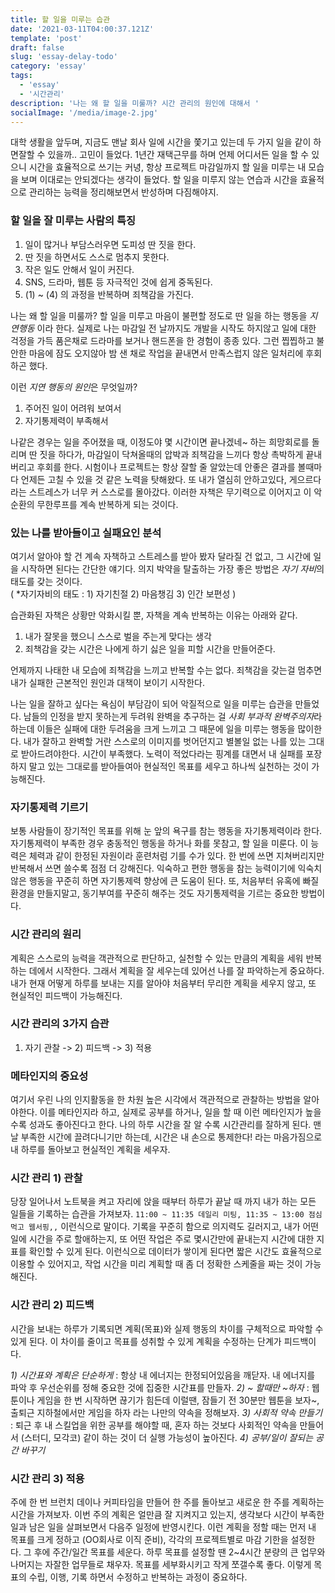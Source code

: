 ```yaml
---
title: 할 일을 미루는 습관
date: '2021-03-11T04:00:37.121Z'
template: 'post'
draft: false
slug: 'essay-delay-todo'
category: 'essay'
tags:
  - 'essay'
  - '시간관리'
description: '나는 왜 할 일을 미룰까? 시간 관리의 원인에 대해서 '
socialImage: '/media/image-2.jpg'
---
```


대학 생활을 앞두며, 지금도 맨날 회사 일에 시간을 쫓기고 있는데 두 가지 일을 같이 하면잘할 수 있을까.. 고민이 들었다. 1년간 재택근무를 하며 언제 어디서든 일을 할 수 있으니 시간을 효율적으로 쓰기는 커녕, 항상 프로젝트 마감일까지 할 일을 미루는 내 모습을 보며 이대로는 안되겠다는 생각이 들었다. 할 일을 미루지 않는 연습과 시간을 효율적으로 관리하는 능력을 정리해보면서 반성하며 다짐해야지.

### 할 일을 잘 미루는 사람의 특징

1. 일이 많거나 부담스러우면 도피성 딴 짓을 한다.
2. 딴 짓을 하면서도 스스로 멈추지 못한다.
3. 작은 일도 안해서 일이 커진다.
4. SNS, 드라마, 웹툰 등 자극적인 것에 쉽게 중독된다.
5. (1) ~ (4) 의 과정을 반복하며 죄책감을 가진다.

나는 왜 할 일을 미룰까? 할 일을 미루고 마음이 불편할 정도로 딴 일을 하는 행동을 _지연행동_ 이라 한다. 실제로 나는 마감일 전 날까지도 개발을 시작도 하지않고 일에 대한 걱정을 가득 품은채로 드라마를 보거나 핸드폰을 한 경험이 종종 있다. 그런 찝찝하고 불안한 마음에 잠도 오지않아 밤 샌 채로 작업을 끝내면서 만족스럽지 않은 일처리에 후회하곤 했다.

이런 *지연 행동의 원인*은 무엇일까?

1. 주어진 일이 어려워 보여서
2. 자기통제력이 부족해서

나같은 경우는 일을 주어졌을 때, 이정도야 몇 시간이면 끝나겠네~ 하는 희망회로를 돌리며 딴 짓을 하다가, 마감일이 닥쳐올때의 압박과 죄책감을 느끼다 항상 촉박하게 끝내버리고 후회를 한다. 시험이나 프로젝트는 항상 잘할 줄 알았는데 안좋은 결과를 볼때마다 언제든 고칠 수 있을 것 같은 노력을 탓해왔다. 또 내가 열심히 안하고있다, 게으르다 라는 스트레스가 너무 커 스스로를 몰아갔다. 이러한 자책은 무기력으로 이어지고 이 악순환의 무한루프를 계속 반복하게 되는 것이다.

### 있는 나를 받아들이고 실패요인 분석

여기서 알아야 할 건 계속 자책하고 스트레스를 받아 봤자 달라질 건 없고, 그 시간에 일을 시작하면 된다는 간단한 얘기다. 의지 박약을 탈출하는 가장 좋은 방법은 *자기 자비*의 태도를 갖는 것이다.  
( \*자기자비의 태도 : 1) 자기친절 2) 마음챙김 3) 인간 보편성 )

습관화된 자책은 상황만 악화시킬 뿐, 자책을 계속 반복하는 이유는 아래와 같다.

1. 내가 잘못을 했으니 스스로 벌을 주는게 맞다는 생각
2. 죄책감을 갖는 시간은 나에게 하기 싫은 일을 피할 시간을 만들어준다.

언제까지 나태한 내 모습에 죄책감을 느끼고 반복할 수는 없다. 죄책감을 갖는걸 멈추면
내가 실패한 근본적인 원인과 대책이 보이기 시작한다.

나는 일을 잘하고 싶다는 욕심이 부담감이 되어 악질적으로 일을 미루는 습관을 만들었다. 남들의 인정을 받지 못하는게 두려워 완벽을 추구하는 걸 *사회 부과적 완벽주의자*라 하는데 이들은 실패에 대한 두려움을 크게 느끼고 그 때문에 일을 미루는 행동을 많이한다.
내가 잘하고 완벽할 거란 스스로의 이미지를 벗어던지고 별볼일 없는 나를 있는 그대로 받아드려야한다. 시간이 부족했다. 노력이 적었다라는 핑계를 대면서 내 실패를 포장하지 말고 있는 그대로를 받아들여아 현실적인 목표를 세우고 하나씩 실천하는 것이 가능해진다.

### 자기통제력 기르기

보통 사람들이 장기적인 목표를 위해 눈 앞의 욕구를 참는 행동을 자기통제력이라 한다. 자기통제력이 부족한 경우 충동적인 행동을 하거나 화를 못참고, 할 일을 미룬다. 이 능력은 체력과 같이 한정된 자원이라 훈련처럼 기를 수가 있다. 한 번에 쓰면 지쳐버리지만 반복해서 쓰면 쓸수록 점점 더 강해진다. 익숙하고 편한 행동을 참는 능력이기에 익숙치 않은 행동을 꾸준히 하면 자기통제력 향상에 큰 도움이 된다.
또, 처음부터 유혹에 빠질 환경을 만들지말고, 동기부여를 꾸준히 해주는 것도 자기통제력을 기르는 중요한 방법이다.

### 시간 관리의 원리

계획은 스스로의 능력을 객관적으로 판단하고, 실천할 수 있는 만큼의 계획을 세워 반복하는 데에서 시작한다. 그래서 계획을 잘 세우는데 있어선 나를 잘 파악하는게 중요하다. 내가 현재 어떻게 하루를 보내는 지를 알아야 처음부터 무리한 계획을 세우지 않고, 또 현실적인 피드백이 가능해진다.

### 시간 관리의 3가지 습관

1. 자기 관찰 -> 2) 피드백 -> 3) 적용

### 메타인지의 중요성

여기서 우린 나의 인지활동을 한 차원 높은 시각에서 객관적으로 관찰하는 방법을 알아야한다. 이를 메타인지라 하고, 실제로 공부를 하거나, 일을 할 때 이런 메타인지가 높을수록 성과도 좋아진다고 한다. 나의 하루 시간을 잘 알 수록 시간관리를 잘하게 된다. 맨날 부족한 시간에 끌려다니기만 하는데, 시간은 내 손으로 통제한다! 라는 마음가짐으로 내 하루를 돌아보고 현실적인 계획을 세우자.

### 시간 관리 1) 관찰

당장 일어나서 노트북을 켜고 자리에 앉을 때부터 하루가 끝날 때 까지 내가 하는 모든 일들을 기록하는 습관을 가져보자.
`11:00 ~ 11:35 데일리 미팅, 11:35 ~ 13:00 점심먹고 웹서핑,,` 이런식으로 말이다. 기록을 꾸준히 함으로 의지력도 길러지고, 내가 어떤 일에 시간을 주로 할애하는지, 또 어떤 작업은 주로 몇시간만에 끝내는지 시간에 대한 지표를 확인할 수 있게 된다.
이런식으로 데이터가 쌓이게 된다면 짧은 시간도 효율적으로 이용할 수 있어지고, 작업 시간을 미리 계획할 때 좀 더 정확한 스케줄을 짜는 것이 가능해진다.

### 시간 관리 2) 피드백

시간을 보내는 하루가 기록되면 계획(목표)와 실제 행동의 차이를 구체적으로 파악할 수 있게 된다. 이 차이를 줄이고 목표를 성취할 수 있게 계획을 수정하는 단계가 피드백이다.

_1) 시간표와 계획은 단순하게_ : 항상 내 에너지는 한정되어있음을 깨닫자. 내 에너지를 파악 후 우선순위를 정해 중요한 것에 집중한 시간표를 만들자.
_2) ~ 할때만 ~하자_ : 웹툰이나 게임을 한 번 시작하면 끊기가 힘든데 이럴땐, 잠들기 전 30분만 웹툰을 보자~, 출퇴근 지하철에서만 게임을 하자 라는 나만의 약속을 정해보자.
_3) 사회적 약속 만들기_ : 퇴근 후 내 스킬업을 위한 공부를 해야할 때, 혼자 하는 것보다 사회적인 약속을 만들어서 (스터디, 모각코) 같이 하는 것이 더 실행 가능성이 높아진다.
_4) 공부/일이 잘되는 공간 바꾸기_

### 시간 관리 3) 적용

주에 한 번 브런치 데이나 커피타임을 만들어 한 주를 돌아보고 새로운 한 주를 계획하는 시간을 가져보자. 이번 주의 계획은 얼만큼 잘 지켜지고 있는지, 생각보다 시간이 부족한 일과 남은 일을 살펴보면서 다음주 일정에 반영시킨다.
이런 계획을 정할 때는 먼저 내 목표를 크게 정하고 (OO회사로 이직 준비), 각각의 프로젝트별로 마감 기한을 설정한다. 그 후에 주간/일간 목표를 세운다.
하루 목표를 설정할 땐 2~4시간 분량의 큰 업무와 나머지는 자잘한 업무들로 채우자. 목표를 세부화시키고 작게 쪼갤수록 좋다.
이렇게 목표의 수립, 이행, 기록 하면서 수정하고 반복하는 과정이 중요하다.
